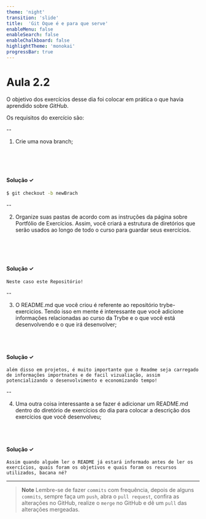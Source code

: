 ```yaml
---
theme: 'night'
transition: 'slide'
title:  'Git Oque é e para que serve'
enableMenu: false
enableSearch: false
enableChalkboard: false
highlightTheme: 'monokai'
progressBar: true
---
```


# Aula 2.2

O objetivo dos exercícios desse dia foi colocar em prática o que havia aprendido sobre _GitHub_.


Os requisitos do exercício são:

--

 1. Crie uma nova branch;

</br>
</br>
</br>

 #### Solução ✓
 ```sh
 $ git checkout -b newBrach
 ```

--

2. Organize suas pastas de acordo com as instruções da página sobre Portfólio de Exercícios. Assim, você criará a estrutura de diretórios que serão usados ao longo de todo o curso para guardar seus exercícios.

</br>
</br>
</br>

#### Solução ✓
 `Neste caso este Repositório!`

--

3. O README.md que você criou é referente ao repositório trybe-exercicios. Tendo isso em mente é interessante que você adicione informações relacionadas ao curso da Trybe e o que você está desenvolvendo e o que irá desenvolver;

</br>
</br>

#### Solução ✓

 `além disso em projetos, é muito importante que o Readme seja carregado de informações importnates e de facil vizualiação, assim potencializando o desenvolvimento e economizando tempo!`

--

4. Uma outra coisa interessante a se fazer é adicionar um README.md dentro do diretório de exercícios do dia para colocar a descrição dos exercícios que você desenvolveu;

</br>
</br>


#### Solução ✓

`Assim quando alguém ler o README já estará informado antes de ler os exercícios, quais foram os objetivos e quais foram os recursos utilizados, bacana né? `

---

> **Note**
> Lembre-se de fazer `commits` com frequência, depois de alguns `commits`, sempre faça um `push`, abra o `pull request`, confira as alterações no GitHub, realize o `merge` no GitHub e dê um `pull` das alterações mergeadas.  
